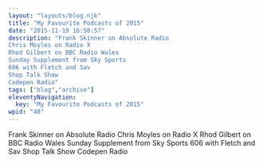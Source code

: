 ```yaml
---
layout: "layouts/blog.njk"
title: "My Favourite Podcasts of 2015"
date: "2015-11-19 16:50:57"
description: "Frank Skinner on Absolute Radio
Chris Moyles on Radio X
Rhod Gilbert on BBC Radio Wales
Sunday Supplement from Sky Sports
606 with Fletch and Sav
Shop Talk Show
Codepen Radio"
tags: ["blog","archive"]
eleventyNavigation:
  key: "My Favourite Podcasts of 2015"
wpid: "40"
---
```

Frank Skinner on Absolute Radio
Chris Moyles on Radio X
Rhod Gilbert on BBC Radio Wales
Sunday Supplement from Sky Sports
606 with Fletch and Sav
Shop Talk Show
Codepen Radio